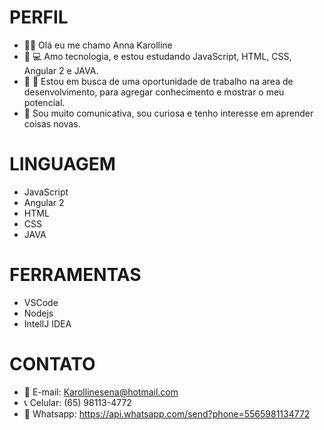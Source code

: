 # PERFIL

- :woman_technologist: Olá eu me chamo Anna Karolline
- :heartbeat: 	:computer: Amo tecnologia, e estou estudando JavaScript, HTML, CSS, Angular 2 e JAVA.
- :briefcase: :mag_right:	 Estou em busca de uma oportunidade de trabalho na area de desenvolvimento, para agregar conhecimento e mostrar o meu potencial. 
- :smiling_face_with_three_hearts: Sou muito comunicativa, sou curiosa e tenho interesse em aprender coisas novas. 

# LINGUAGEM 	

- JavaScript
- Angular 2
- HTML
- CSS
- JAVA

# FERRAMENTAS

- VSCode
- Nodejs
- IntellJ IDEA 

# CONTATO

- :e-mail: E-mail: Karollinesena@hotmail.com 
- :telephone_receiver: Celular: (65) 98113-4772
- :iphone: Whatsapp: https://api.whatsapp.com/send?phone=5565981134772
